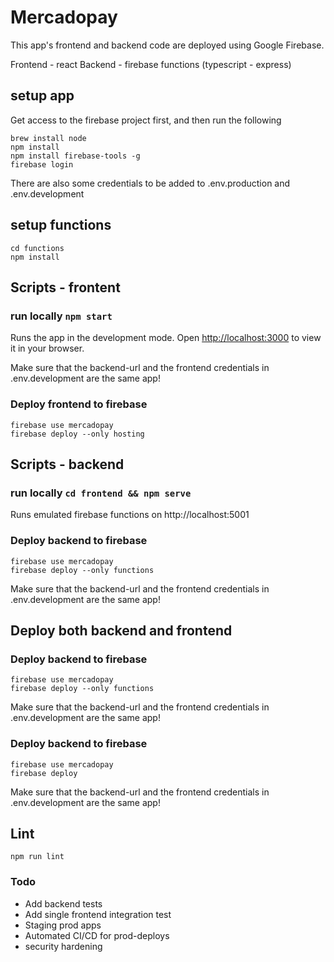 # Mercadopay

This app's frontend and backend code are deployed using Google Firebase.

Frontend - react
Backend - firebase functions (typescript - express)

## setup app

Get access to the firebase project first, and then run the following

    brew install node
    npm install
    npm install firebase-tools -g
    firebase login

There are also some credentials to be added to .env.production and .env.development

## setup functions

    cd functions
    npm install

## Scripts - frontent

### run locally `npm start`

Runs the app in the development mode. 
Open [http://localhost:3000](http://localhost:3000) to view it in your browser.

Make sure that the backend-url and the frontend credentials in .env.development are the same app! 

### Deploy frontend to firebase

    firebase use mercadopay
    firebase deploy --only hosting

## Scripts - backend

### run locally `cd frontend && npm serve`

Runs emulated firebase functions on http://localhost:5001


### Deploy backend to firebase

    firebase use mercadopay
    firebase deploy --only functions

Make sure that the backend-url and the frontend credentials in .env.development are the same app!

## Deploy both backend and frontend

### Deploy backend to firebase

    firebase use mercadopay
    firebase deploy --only functions

Make sure that the backend-url and the frontend credentials in .env.development are the same app!

### Deploy backend to firebase

    firebase use mercadopay
    firebase deploy

Make sure that the backend-url and the frontend credentials in .env.development are the same app!

## Lint

    npm run lint

### Todo

- Add backend tests
- Add single frontend integration test
- Staging prod apps
- Automated CI/CD for prod-deploys
- security hardening